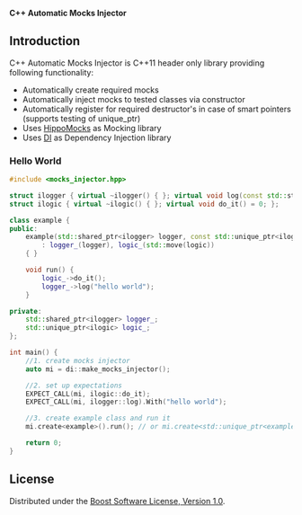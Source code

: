 **C++ Automatic Mocks Injector**

## Introduction
C++ Automatic Mocks Injector is C++11 header only library providing following functionality:
* Automatically create required mocks
* Automatically inject mocks to tested classes via constructor
* Automatically register for required destructor's in case of smart pointers (supports testing of unique_ptr)
* Uses [HippoMocks](https://github.com/dascandy/hippomocks) as Mocking library
* Uses [DI](https://github.com/krzysztof-jusiak/di) as Dependency Injection library

### Hello World
```cpp
#include <mocks_injector.hpp>

struct ilogger { virtual ~ilogger() { }; virtual void log(const std::string&) = 0; };
struct ilogic { virtual ~ilogic() { }; virtual void do_it() = 0; };

class example {
public:
    example(std::shared_ptr<ilogger> logger, const std::unique_ptr<ilogic>& logic)
        : logger_(logger), logic_(std::move(logic))
    { }

    void run() {
        logic_->do_it();
        logger_->log("hello world");
    }

private:
    std::shared_ptr<ilogger> logger_;
    std::unique_ptr<ilogic> logic_;
};

int main() {
    //1. create mocks injector
    auto mi = di::make_mocks_injector();

    //2. set up expectations
    EXPECT_CALL(mi, ilogic::do_it);
    EXPECT_CALL(mi, ilogger::log).With("hello world");

    //3. create example class and run it
    mi.create<example>().run(); // or mi.create<std::unique_ptr<example>>()->run();

    return 0;
}
```

## License
Distributed under the [Boost Software License, Version 1.0](http://www.boost.org/LICENSE_1_0.txt).

